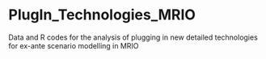 # PlugIn_Technologies_MRIO
Data and R codes for the analysis of plugging in new detailed technologies for ex-ante scenario modelling in MRIO
